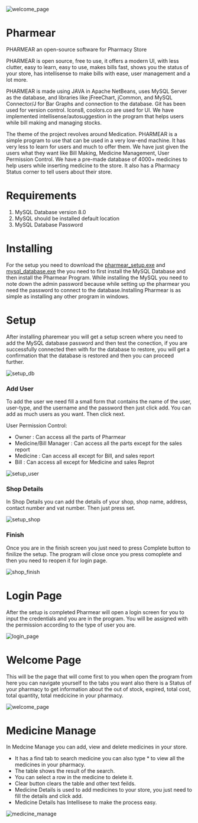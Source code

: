 ![welcome_page](https://user-images.githubusercontent.com/67961014/131216478-7923adcb-fd36-4958-98db-155282d08aef.png)
# Pharmear 

PHARMEAR an open-source software for Pharmacy Store

PHARMEAR is open source, free to use, it offers a modern UI, with less clutter, easy to learn, easy to use, makes bills fast, shows you the status of your store, has intellisense to make bills with ease, user management and a lot more.

PHARMEAR is made using JAVA in Apache NetBeans, uses MySQL Server as the database, and libraries like jFreeChart, jCommon, and MySQL Connector/J for Bar Graphs and connection to the database. Git has been used for version control. Icons8, coolors.co are used for UI. We have implemented intellisense/autosuggestion in the program that helps users while bill making and managing stocks.

The theme of the project revolves around Medication. PHARMEAR is a simple program to use that can be used in a very low-end machine. It has very less to learn for users and much to offer them. We have just given the users what they want like Bill Making, Medicine Management, User Permission Control. We have a pre-made database of 4000+ medicines to help users while inserting medicine to the store. It also has a Pharmacy Status corner to tell users about their store.

# Requirements
1. MySQL Database version 8.0
2. MySQL should be installed default location
3. MySQL Database Password

# Installing 
For the setup you need to download the [pharmear_setup.exe](https://github.com/haitomns4173/pharmear/releases) and [mysql_database.exe](https://dev.mysql.com/downloads/installer/) the you need to first install the MySQL Database and then install the Pharmear Program. While installing the MySQL you need to note down the admin password because while setting up the pharmear you need the password to connect to the database.Installing Pharmear is as simple as installing any other program in windows.

# Setup
After installing pharemear you will get a setup screen where you need to add the MySQL database password and then test the conection, if you are successfully connected then with for the database to restore, you will get a confirmation that the database is restored and then you can proceed further.


![setup_db](https://user-images.githubusercontent.com/67961014/131214425-5a21db77-41d6-40bb-bada-4d3143e64f8c.png)

### Add User 
To add the user we need fill a small form that contains the name of the user, user-type, and the username and the password then just click add. You can add as much users as you   want. Then click next.

User Permission Control:
* Owner                 : Can access all the parts of Pharmear
* Medicine/Bill Manager : Can access all the parts except for the sales report
* Medicine              : Can access all except for Bill, and sales report
* Bill                  : Can access all except for Medicine and sales Reprot

![setup_user](https://user-images.githubusercontent.com/67961014/131214750-eda03415-064b-4d57-90d5-1102656e62c3.png)

### Shop Details
In Shop Details you can add the details of your shop, shop name, address, contact number and vat number. Then just press set.

![setup_shop](https://user-images.githubusercontent.com/67961014/131215675-d0f0f4af-99a6-4437-9b01-3d6bc152977f.png)

### Finish
Once you are in the finish screen you just need to press Complete button to finilize the setup. The program will close once you press comoplete and then you need to reopen it for login page.

![shop_finish](https://user-images.githubusercontent.com/67961014/131215890-1cdb7e51-31d1-420d-9eb0-cf7383a12b30.png)

# Login Page 
After the setup is completed Pharmear will open a login screen for you to input the credentials and you are in the program. You will be assigned with the permission according to the type of user you are.

![login_page](https://user-images.githubusercontent.com/67961014/131216369-756afdd0-e7b2-4a9c-87f0-e4e839715736.png)

# Welcome Page
This will be the page that will come first to you when open the program from here you can navigate yourself to the tabs you want also there is a Status of your pharmacy to get information about the out of stock, expired, total cost, total quantity, total medcicine in your pharmacy.

![welcome_page](https://user-images.githubusercontent.com/67961014/131216483-fbfec2bd-7e75-4655-9611-22a3990ef0b0.png)

# Medicine Manage
In Medcine Manage you can add, view and delete medicines in your store.
* It has a find tab to search medicine you can also type * to view all the medicines in your pharmacy.
* The table shows the result of the search.
* You can select a row in the medicine to delete it.
* Clear button clears the table and other text feilds.
* Medicine Details is used to add medicines to your store, you just need to fill the details and click add.
* Medicine Details has Intellisese to make the process easy.

![medicine_manage](https://user-images.githubusercontent.com/67961014/131216686-9b61d800-c59d-4c8c-8df3-696d6c19c902.png)
